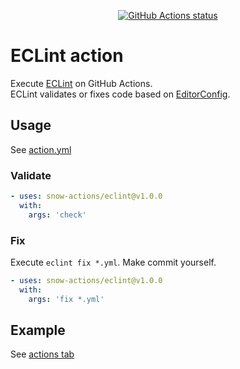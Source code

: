 
<p align="center">
  <a href="https://github.com/snow-actions/eclint"><img alt="GitHub Actions status" src="https://github.com/snow-actions/eclint/workflows/ECLint-action/badge.svg"></a>
</p>

# ECLint action

Execute [ECLint](https://github.com/jedmao/eclint) on GitHub Actions.  
ECLint validates or fixes code based on [EditorConfig](https://editorconfig.org/).

## Usage

See [action.yml](action.yml)

### Validate

```yml
- uses: snow-actions/eclint@v1.0.0
  with:
    args: 'check'
```

### Fix

Execute `eclint fix *.yml`. Make commit yourself.

```yml
- uses: snow-actions/eclint@v1.0.0
  with:
    args: 'fix *.yml'
```

## Example

See [actions tab](https://github.com/snow-actions/javascript-action/actions)
